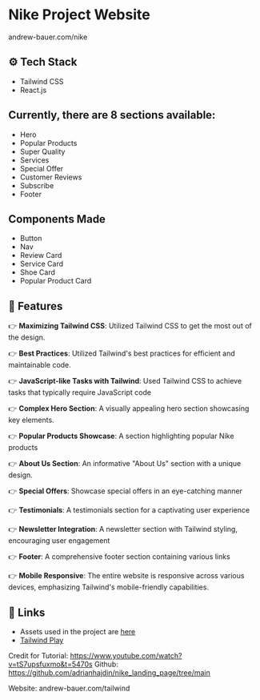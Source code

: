 # Nike Project Website

andrew-bauer.com/nike

## <a name="tech-stack">⚙️ Tech Stack</a>

- Tailwind CSS
- React.js

## Currently, there are 8 sections available:

- Hero
- Popular Products
- Super Quality
- Services
- Special Offer
- Customer Reviews
- Subscribe
- Footer

## Components Made

- Button
- Nav
- Review Card
- Service Card
- Shoe Card
- Popular Product Card

## <a name="features">🔋 Features</a>

👉 **Maximizing Tailwind CSS**: Utilized Tailwind CSS to get the most out of the design.

👉 **Best Practices**: Utilized Tailwind's best practices for efficient and maintainable code.

👉 **JavaScript-like Tasks with Tailwind**: Used Tailwind CSS to achieve tasks that typically require JavaScript code

👉 **Complex Hero Section**: A visually appealing hero section showcasing key elements.

👉 **Popular Products Showcase**: A section highlighting popular Nike products

👉 **About Us Section**: An informative "About Us" section with a unique design.

👉 **Special Offers**: Showcase special offers in an eye-catching manner

👉 **Testimonials**: A testimonials section for a captivating user experience

👉 **Newsletter Integration**: A newsletter section with Tailwind styling, encouraging user engagement

👉 **Footer**: A comprehensive footer section containing various links

👉 **Mobile Responsive**: The entire website is responsive across various devices, emphasizing Tailwind's mobile-friendly capabilities.

## <a name="links">🔗 Links</a>

- Assets used in the project are [here](https://drive.google.com/file/d/1ccqjc8gJ7CLvXT_vUhVT4Gmys-Ze13FK/view)
- [Tailwind Play](https://play.tailwindcss.com/)

Credit for Tutorial: https://www.youtube.com/watch?v=tS7upsfuxmo&t=5470s
Github: https://github.com/adrianhajdin/nike_landing_page/tree/main

Website: andrew-bauer.com/tailwind
